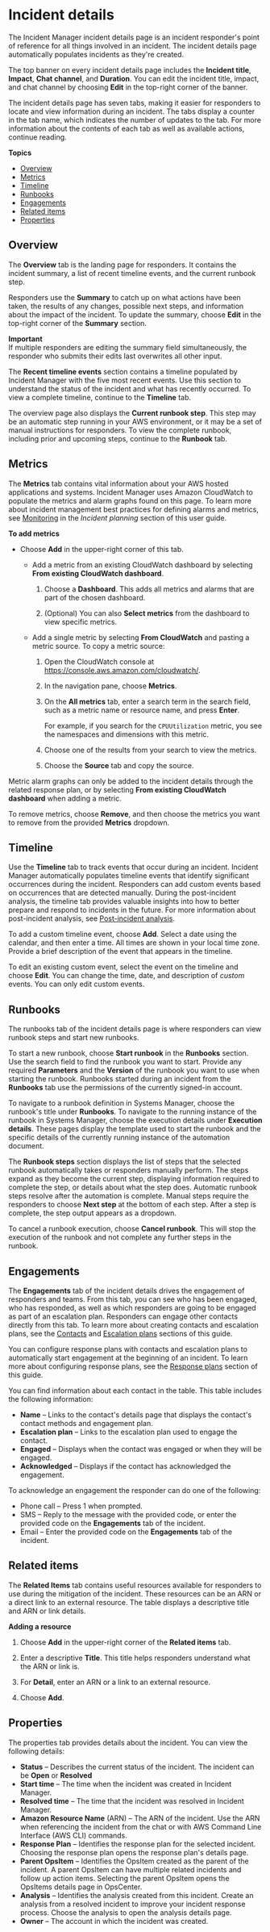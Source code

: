 # Incident details<a name="tracking-details"></a>

The Incident Manager incident details page is an incident responder's point of reference for all things involved in an incident\. The incident details page automatically populates incidents as they're created\.

The top banner on every incident details page includes the **Incident title**, **Impact**, **Chat channel**, and **Duration**\. You can edit the incident title, impact, and chat channel by choosing **Edit** in the top\-right corner of the banner\. 

The incident details page has seven tabs, making it easier for responders to locate and view information during an incident\. The tabs display a counter in the tab name, which indicates the number of updates to the tab\. For more information about the contents of each tab as well as available actions, continue reading\.

**Topics**
+ [Overview](#tracking-details-overview)
+ [Metrics](#tracking-details-metrics)
+ [Timeline](#tracking-details-timeline)
+ [Runbooks](#tracking-details-runbook)
+ [Engagements](#tracking-details-engagements)
+ [Related items](#tracking-details-related)
+ [Properties](#tracking-details-properties)

## Overview<a name="tracking-details-overview"></a>

The **Overview** tab is the landing page for responders\. It contains the incident summary, a list of recent timeline events, and the current runbook step\.

Responders use the **Summary** to catch up on what actions have been taken, the results of any changes, possible next steps, and information about the impact of the incident\. To update the summary, choose **Edit** in the top\-right corner of the **Summary** section\.

**Important**  
If multiple responders are editing the summary field simultaneously, the responder who submits their edits last overwrites all other input\. 

The **Recent timeline events** section contains a timeline populated by Incident Manager with the five most recent events\. Use this section to understand the status of the incident and what has recently occurred\. To view a complete timeline, continue to the **Timeline** tab\. 

The overview page also displays the **Current runbook step**\. This step may be an automatic step running in your AWS environment, or it may be a set of manual instructions for responders\. To view the complete runbook, including prior and upcoming steps, continue to the **Runbook** tab\.

## Metrics<a name="tracking-details-metrics"></a>

The **Metrics** tab contains vital information about your AWS hosted applications and systems\. Incident Manager uses Amazon CloudWatch to populate the metrics and alarm graphs found on this page\. To learn more about incident management best practices for defining alarms and metrics, see [Monitoring](incident-response.md#incident-response-monitoring) in the *Incident planning* section of this user guide\.

**To add metrics**
+ Choose **Add** in the upper\-right corner of this tab\.
  + Add a metric from an existing CloudWatch dashboard by selecting **From existing CloudWatch dashboard**\.

    1. Choose a **Dashboard**\. This adds all metrics and alarms that are part of the chosen dashboard\.

    1. \(Optional\) You can also **Select metrics** from the dashboard to view specific metrics\.
  + Add a single metric by selecting **From CloudWatch** and pasting a metric source\. To copy a metric source:

    1. Open the CloudWatch console at [https://console\.aws\.amazon\.com/cloudwatch/](https://console.aws.amazon.com/cloudwatch/)\.

    1. In the navigation pane, choose **Metrics**\. 

    1. On the **All metrics** tab, enter a search term in the search field, such as a metric name or resource name, and press **Enter**\.

       For example, if you search for the `CPUUtilization` metric, you see the namespaces and dimensions with this metric\.

    1. Choose one of the results from your search to view the metrics\.

    1. Choose the **Source** tab and copy the source\.

Metric alarm graphs can only be added to the incident details through the related response plan, or by selecting **From existing CloudWatch dashboard** when adding a metric\.

To remove metrics, choose **Remove**, and then choose the metrics you want to remove from the provided **Metrics** dropdown\.

## Timeline<a name="tracking-details-timeline"></a>

Use the **Timeline** tab to track events that occur during an incident\. Incident Manager automatically populates timeline events that identify significant occurrences during the incident\. Responders can add custom events based on occurrences that are detected manually\. During the post\-incident analysis, the timeline tab provides valuable insights into how to better prepare and respond to incidents in the future\. For more information about post\-incident analysis, see [Post\-incident analysis](analysis.md)\. 

To add a custom timeline event, choose **Add**\. Select a date using the calendar, and then enter a time\. All times are shown in your local time zone\. Provide a brief description of the event that appears in the timeline\. 

To edit an existing custom event, select the event on the timeline and choose **Edit**\. You can change the time, date, and description of *custom* events\. You can only edit custom events\.

## Runbooks<a name="tracking-details-runbook"></a>

The runbooks tab of the incident details page is where responders can view runbook steps and start new runbooks\. 

To start a new runbook, choose **Start runbook** in the **Runbooks** section\. Use the search field to find the runbook you want to start\. Provide any required **Parameters** and the **Version** of the runbook you want to use when starting the runbook\. Runbooks started during an incident from the **Runbooks** tab use the permissions of the currently signed\-in account\.

To navigate to a runbook definition in Systems Manager, choose the runbook's title under **Runbooks**\. To navigate to the running instance of the runbook in Systems Manager, choose the execution details under **Execution details**\. These pages display the template used to start the runbook and the specific details of the currently running instance of the automation document\. 

The **Runbook steps** section displays the list of steps that the selected runbook automatically takes or responders manually perform\. The steps expand as they become the current step, displaying information required to complete the step, or details about what the step does\. Automatic runbook steps resolve after the automation is complete\. Manual steps require the responders to choose **Next step** at the bottom of each step\. After a step is complete, the step output appears as a dropdown\.

To cancel a runbook execution, choose **Cancel runbook**\. This will stop the execution of the runbook and not complete any further steps in the runbook\.

## Engagements<a name="tracking-details-engagements"></a>

The **Engagements** tab of the incident details drives the engagement of responders and teams\. From this tab, you can see who has been engaged, who has responded, as well as which responders are going to be engaged as part of an escalation plan\. Responders can engage other contacts directly from this tab\. To learn more about creating contacts and escalation plans, see the [Contacts](contacts.md) and [Escalation plans](escalation.md) sections of this guide\. 

You can configure response plans with contacts and escalation plans to automatically start engagement at the beginning of an incident\. To learn more about configuring response plans, see the [Response plans](response-plans.md) section of this guide\.

You can find information about each contact in the table\. This table includes the following information:
+ **Name** – Links to the contact's details page that displays the contact's contact methods and engagement plan\.
+ **Escalation plan** – Links to the escalation plan used to engage the contact\.
+ **Engaged** – Displays when the contact was engaged or when they will be engaged\.
+ **Acknowledged** – Displays if the contact has acknowledged the engagement\.

To acknowledge an engagement the responder can do one of the following:
+ Phone call – Press 1 when prompted\.
+ SMS – Reply to the message with the provided code, or enter the provided code on the **Engagements** tab of the incident\.
+ Email – Enter the provided code on the **Engagements** tab of the incident\.

## Related items<a name="tracking-details-related"></a>

The **Related Items** tab contains useful resources available for responders to use during the mitigation of the incident\. These resources can be an ARN or a direct link to an external resource\. The table displays a descriptive title and ARN or link details\.

**Adding a resource**

1. Choose **Add** in the upper\-right corner of the **Related items** tab\.

1. Enter a descriptive **Title**\. This title helps responders understand what the ARN or link is\.

1. For **Detail**, enter an ARN or a link to an external resource\.

1. Choose **Add**\.

## Properties<a name="tracking-details-properties"></a>

The properties tab provides details about the incident\. You can view the following details:
+ **Status** – Describes the current status of the incident\. The incident can be **Open** or **Resolved**
+ **Start time** – The time when the incident was created in Incident Manager\.
+ **Resolved time** – The time that the incident was resolved in Incident Manager\.
+ **Amazon Resource Name** \(ARN\) – The ARN of the incident\. Use the ARN when referencing the incident from the chat or with AWS Command Line Interface \(AWS CLI\) commands\.
+ **Response Plan** – Identifies the response plan for the selected incident\. Choosing the response plan opens the response plan's details page\.
+ **Parent OpsItem** – Identifies the OpsItem created as the parent of the incident\. A parent OpsItem can have multiple related incidents and follow up action items\. Selecting the parent OpsItem opens the OpsItems details page in OpsCenter\.
+ **Analysis** – Identifies the analysis created from this incident\. Create an analysis from a resolved incident to improve your incident response process\. Choose the analysis to open the analysis details page\.
+ **Owner** – The account in which the incident was created\.